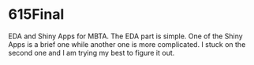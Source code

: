 # 615Final
EDA and Shiny Apps for MBTA. 
The EDA part is simple.
One of the Shiny Apps is a brief one while another one is more complicated. I stuck on the second one and I am trying my best to figure it out. 
